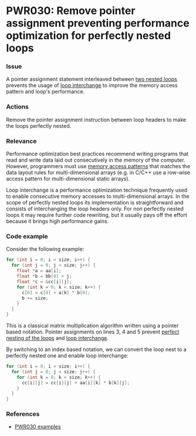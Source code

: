 # PWR030: Remove pointer assignment preventing performance optimization for perfectly nested loops

### Issue

A pointer assignment statement interleaved between
[two nested loops](../../Glossary/Perfect-loop-nesting.md) prevents the usage of
[loop interchange](../../Glossary/Loop-interchange.md) to improve the memory access
pattern and loop's performance.

### Actions

Remove the pointer assignment instruction between loop headers to make the loops
perfectly nested.

### Relevance

Performance optimization best practices recommend writing programs that read and
write data laid out consecutively in the memory of the computer. However,
programmers must use
[memory access patterns](../../Glossary/Memory-access-pattern.md) that matches the
data layout rules for multi-dimensional arrays (e.g. in C/C++ use a row-wise
access pattern for multi-dimensional static arrays).

Loop interchange is a performance optimization technique frequently used to
enable consecutive memory accesses to multi-dimensional arrays. In the scope of
perfectly nested loops its implementation is straightforward and consists of
interchanging the loop headers only. For non perfectly nested loops it may
require further code rewriting, but it usually pays off the effort because it
brings high performance gains.

### Code example

Consider the following example:

```c
for (int i = 0; i < size; i++) {
  for (int j = 0; j < size; j++) {
    float *a = aa[i];
    float *b = bb[0] + j;
    float *c = &cc[i][j];
    for (int k = 0; k < size; k++) {
      c[0] = c[0] + a[k] * b[0];
      b += size;
    }
  }
}
```

This is a classical matrix multiplication algorithm written using a pointer
based notation. Pointer assignments on lines 3, 4 and 5 prevent
[perfect nesting of the loops](../../Glossary/Perfect-loop-nesting.md) and
[loop interchange](../../Glossary/Loop-interchange.md).

By switching to an index based notation, we can convert the loop nest to a
perfectly nested one and enable loop interchange:

```c
for (int i = 0; i < size; i++) {
  for (int j = 0; j < size; j++) {
    for (int k = 0; k < size; k++) {
      cc[i][j] = cc[i][j] + aa[i][k] * b[k][j];
    }
  }
}
```

### References

* [PWR030 examples](https://github.com/codee-com/open-catalog/tree/main/Checks/PWR030/)
